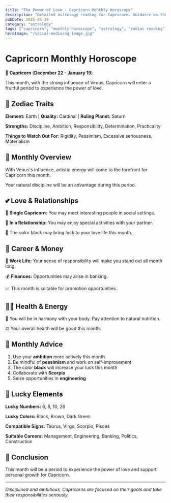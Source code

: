 ```yaml
---
title: "The Power of Love - Capricorn Monthly Horoscope"
description: "Detailed astrology reading for Capricorn. Guidance on the power of love."
pubDate: 2025-06-19
category: "astrology"
tags: ["capricorn", "monthly horoscope", "astrology", "zodiac reading"]
heroImage: "/social-media/og-image.jpg"
---
```


# Capricorn Monthly Horoscope

🐐 **Capricorn** (**December 22 - January 19**)

This month, with the strong influence of Venus, Capricorn will enter a fruitful period to experience the power of love.

## 🌟 Zodiac Traits

**Element:** Earth | **Quality:** Cardinal | **Ruling Planet:** Saturn

**Strengths:** Discipline, Ambition, Responsibility, Determination, Practicality

**Things to Watch Out For:** Rigidity, Pessimism, Excessive seriousness, Materialism

## 💫 Monthly Overview

With Venus's influence, artistic energy will come to the forefront for Capricorn this month.

Your natural discipline will be an advantage during this period.

## 💕 Love & Relationships

💖 **Single Capricorn:** You may meet interesting people in social settings.

💑 **In a Relationship:** You may enjoy special activities with your partner.

🌹 The color black may bring luck to your love life this month.

## 💼 Career & Money

🚀 **Work Life:** Your sense of responsibility will make you stand out all month long.

💰 **Finances:** Opportunities may arise in banking.

📈 This month is suitable for promotion opportunities.

## 🏃‍♀️ Health & Energy

🌱 You will be in harmony with your body. Pay attention to natural nutrition.

⚖️ Your overall health will be good this month.

## 🎯 Monthly Advice

1. Use your **ambition** more actively this month
2. Be mindful of **pessimism** and work on self-improvement
3. The color **black** will increase your luck this month
4. Collaborate with **Scorpio**
5. Seize opportunities in **engineering**

## 🔮 Lucky Elements

**Lucky Numbers:** 6, 8, 10, 26

**Lucky Colors:** Black, Brown, Dark Green

**Compatible Signs:** Taurus, Virgo, Scorpio, Pisces

**Suitable Careers:** Management, Engineering, Banking, Politics, Construction

## 💫 Conclusion

This month will be a period to experience the power of love and support personal growth for Capricorn.

---

*Disciplined and ambitious, Capricorns are focused on their goals and take their responsibilities seriously.*

